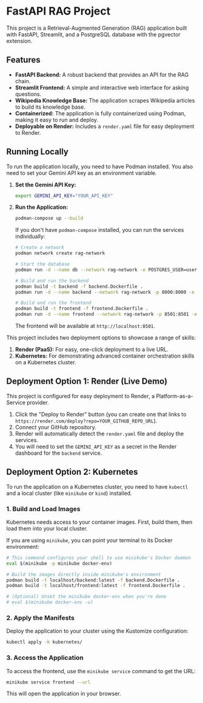 # FastAPI RAG Project

This project is a Retrieval-Augmented Generation (RAG) application built with FastAPI, Streamlit, and a PostgreSQL database with the pgvector extension.

## Features

- **FastAPI Backend:** A robust backend that provides an API for the RAG chain.
- **Streamlit Frontend:** A simple and interactive web interface for asking questions.
- **Wikipedia Knowledge Base:** The application scrapes Wikipedia articles to build its knowledge base.
- **Containerized:** The application is fully containerized using Podman, making it easy to run and deploy.
- **Deployable on Render:** Includes a `render.yaml` file for easy deployment to Render.

## Running Locally

To run the application locally, you need to have Podman installed. You also need to set your Gemini API key as an environment variable.

1.  **Set the Gemini API Key:**

    ```bash
    export GEMINI_API_KEY="YOUR_API_KEY"
    ```

2.  **Run the Application:**

    ```bash
    podman-compose up --build
    ```

    If you don't have `podman-compose` installed, you can run the services individually:

    ```bash
    # Create a network
    podman network create rag-network

    # Start the database
    podman run -d --name db --network rag-network -e POSTGRES_USER=user -e POSTGRES_PASSWORD=password -e POSTGRES_DB=vectordb -v postgres_data:/var/lib/postgresql/data docker.io/pgvector/pgvector:pg16

    # Build and run the backend
    podman build -t backend -f backend.Dockerfile .
    podman run -d --name backend --network rag-network -p 8000:8000 -e DATABASE_URL=postgresql://user:password@db:5432/vectordb -e GEMINI_API_KEY=$GEMINI_API_KEY backend

    # Build and run the frontend
    podman build -t frontend -f frontend.Dockerfile .
    podman run -d --name frontend --network rag-network -p 8501:8501 -e BACKEND_URL=http://backend:8000 frontend
    ```

    The frontend will be available at `http://localhost:8501`.

This project includes two deployment options to showcase a range of skills:

1.  **Render (PaaS):** For easy, one-click deployment to a live URL.
2.  **Kubernetes:** For demonstrating advanced container orchestration skills on a Kubernetes cluster.

## Deployment Option 1: Render (Live Demo)

This project is configured for easy deployment to Render, a Platform-as-a-Service provider.

1.  Click the "Deploy to Render" button (you can create one that links to `https://render.com/deploy?repo=YOUR_GITHUB_REPO_URL`).
2.  Connect your GitHub repository.
3.  Render will automatically detect the `render.yaml` file and deploy the services.
4.  You will need to set the `GEMINI_API_KEY` as a secret in the Render dashboard for the `backend` service.

## Deployment Option 2: Kubernetes

To run the application on a Kubernetes cluster, you need to have `kubectl` and a local cluster (like `minikube` or `kind`) installed.

### 1. Build and Load Images

Kubernetes needs access to your container images. First, build them, then load them into your local cluster.

If you are using `minikube`, you can point your terminal to its Docker environment:

```bash
# This command configures your shell to use minikube's Docker daemon
eval $(minikube -p minikube docker-env)

# Build the images directly inside minikube's environment
podman build -t localhost/backend:latest -f backend.Dockerfile .
podman build -t localhost/frontend:latest -f frontend.Dockerfile .

# (Optional) Unset the minikube docker-env when you're done
# eval $(minikube docker-env -u)
```

### 2. Apply the Manifests

Deploy the application to your cluster using the Kustomize configuration:

```bash
kubectl apply -k kubernetes/
```

### 3. Access the Application

To access the frontend, use the `minikube service` command to get the URL:

```bash
minikube service frontend --url
```

This will open the application in your browser.

